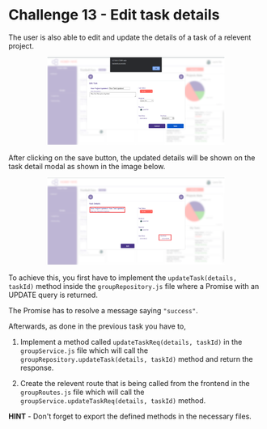 # Challenge 13 - Edit task details

The user is also able to edit and update the details of a task of a relevent project.

<p align="center">
  <img src="./images/10a.png" width="350px">
</p>

After clicking on the save button, the updated details will be shown on the task detail modal as shown in the image below.

<p align="center">
  <img src="./images/10b.png" width="350px">
</p>

To achieve this, you first have to implement the `updateTask(details, taskId)` method inside the `groupRepository.js` file where a Promise with an UPDATE query is returned. 

The Promise has to resolve a message saying `"success"`.

Afterwards, as done in the previous task you have to,

1. Implement a method called `updateTaskReq(details, taskId)` in the `groupService.js` file which will call the `groupRepository.updateTask(details, taskId)` method and return the response.

2. Create the relevent route that is being called from the frontend in the `groupRoutes.js` file which will call the `groupService.updateTaskReq(details, taskId)` method.

**HINT** - Don't forget to export the defined methods in the necessary files.